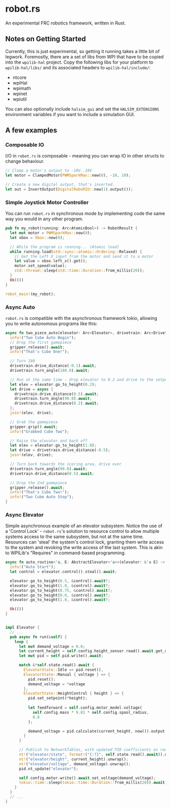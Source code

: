 robot.rs
====
An experimental FRC robotics framework, written in Rust.

## Notes on Getting Started
Currently, this is just experimental, so getting it running takes a little bit of legwork. Foremostly, there are a set of libs from WPI that have to be copied into the `wpilib-hal` project. Copy the following libs for your platform to `wpilib-hal/libs/` and its associated headers to `wpilib-hal/include/`:
- ntcore
- wpiHal
- wpimath
- wpinet
- wpiutil

You can also optionally include `halsim_gui` and set the `HALSIM_EXTENSIONS` environment variables if you want to include a simulation GUI.

## A few examples
### Composable IO
I/O in `robot.rs` is composable - meaning you can wrap IO in other structs to change behaviour.
```rust
// Clamp a motor's output to -10V..10V
let motor = ClampedMotor(PWMSparkMax::new(0), -10, 10);

// Create a new digital output, that's inverted.
let out = InvertOutput(DigitalRoboRIO::new(1).output());
```

### Simple Joystick Motor Controller
You can run `robot.rs` in synchronous mode by implementing code the same way you would in any other program. 

```rust
pub fn my_robot(running: Arc<AtomicBool>) -> RobotResult {
  let mut motor = PWMSparkMax::new(0);
  let xbox = Xbox::new(0);

  // While the program is running... (Atomic load)
  while running.load(std::sync::atomic::Ordering::Relaxed) {
    // Get the Left X input from the motor and send it to a motor
    let value = xbox.left_x().get();
    motor.set_speed(value);
    std::thread::sleep(std::time::Duration::from_millis(20));
  }
  Ok(())
}

robot_main!(my_robot);
```

### Async Auto
`robot.rs` is compatible with the asynchronous framework tokio, allowing you to write autonomous programs like this:

```rust
async fn two_piece_auto(elevator: Arc<Elevator>, drivetrain: Arc<Drivetrain>, gripper: Arc<Gripper>) {
  info!("Two Cube Auto Begin");
  // Drop the first gamepiece
  gripper.release().await;
  info!("That's Cube One!");

  // Turn 180
  drivetrain.drive_distance(-0.1).await;
  drivetrain.turn_angle(180.0).await;

  // Run at the same time - drop elevator to 0.2 and drive to the setpoint
  let elev = elevator.go_to_height(0.2);
  let drive = async {
    drivetrain.drive_distance(0.5).await;
    drivetrain.turn_angle(90.0).await;
    drivetrain.drive_distance(0.2).await;
  };
  join!(elev, drive);

  // Grab the gamepiece
  gripper.grip().await;
  info!("Grabbed Cube Two");

  // Raise the elevator and back off
  let elev = elevator.go_to_height(1.0);
  let drive = drivetrain.drive_distance(-0.5);
  join!(elev, drive);

  // Turn back towards the scoring area, drive over
  drivetrain.turn_angle(90.0).await;
  drivetrain.drive_distance(0.5).await;

  // Drop the 2nd gamepiece
  gripper.release().await;
  info!("That's Cube Two!");
  info!("Two Cube Auto Stop");
}
```

### Async Elevator
Simple asynchronous example of an elevator subsystem. Notice the use of a 'Control Lock' - `robot.rs`'s solution to resource control to allow multiple systems access to the same subsystem, but not at the same time. Resources can 'steal' the system's control lock, granting them write access to the system and revoking the write access of the last system. This is akin to WPILib's "Requires" in command-based programming.

```rust
async fn auto_routine<'a, E: AbstractElevator<'a>>(elevator: &'a E) -> ElevatorResult<()> {
  info!("Auto Start");
  let control = elevator.control().steal().await;

  elevator.go_to_height(0.5, &control).await?;
  elevator.go_to_height(1.0, &control).await?;
  elevator.go_to_height(0.75, &control).await?;
  elevator.go_to_height(0.0, &control).await?;
  elevator.go_to_height(1.0, &control).await?;

  Ok(())
}


impl Elevator {
  // ...
  pub async fn run(&self) {
    loop {
      let mut demand_voltage = 0.0;
      let current_height = self.config.height_sensor.read().await.get_distance();
      let mut pid = self.pid.write().await;

      match &*self.state.read().await {
        ElevatorState::Idle => pid.reset(),
        ElevatorState::Manual { voltage } => {
          pid.reset();
          demand_voltage = *voltage
        },
        ElevatorState::HeightControl { height } => {
          pid.set_setpoint(*height);
          
          let feedforward = self.config.motor_model.voltage(
            self.config.mass * 9.81 * self.config.spool_radius,
            0.0
          );

          demand_voltage = pid.calculate(current_height, now()).output + feedforward;
        }
      }

      // Publish to NetworkTables, with updated PID coefficients as required
      nt!("elevator/state", format!("{:?}", self.state.read().await)).unwrap();
      nt!("elevator/height", current_height).unwrap();
      nt!("elevator/voltage", demand_voltage).unwrap();
      pid.nt_update("elevator");

      self.config.motor.write().await.set_voltage(demand_voltage);
      tokio::time::sleep(tokio::time::Duration::from_millis(20)).await;
    }
  }
  // ...
}
```
